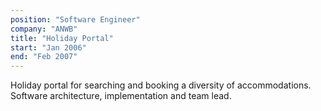 ```yaml
---
position: "Software Engineer"
company: "ANWB"
title: "Holiday Portal"
start: "Jan 2006"
end: "Feb 2007"
---
```


Holiday portal for searching and booking a diversity of accommodations. Software architecture, implementation and team lead.

